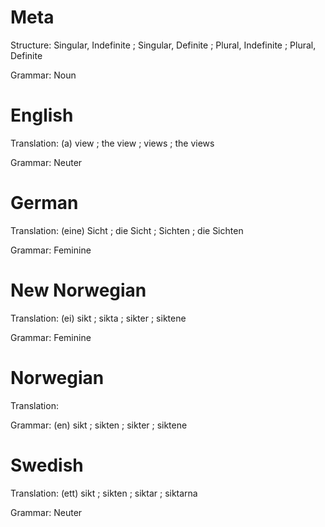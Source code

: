 Meta
====

Structure: Singular, Indefinite ; Singular, Definite ; Plural, Indefinite ; Plural, Definite

Grammar:   Noun



English
=======

Translation: (a) view ; the view ; views ; the views

Grammar:     Neuter



German
======

Translation: (eine) Sicht ; die Sicht ; Sichten ; die Sichten

Grammar:     Feminine



New Norwegian
=============

Translation: (ei) sikt ; sikta ; sikter ; siktene

Grammar:     Feminine



Norwegian
=========

Translation:

Grammar:     (en) sikt ; sikten ; sikter ; siktene



Swedish
=======

Translation: (ett) sikt ; sikten ; siktar ; siktarna

Grammar:     Neuter
